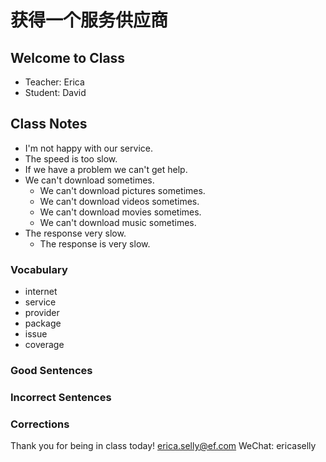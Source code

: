 # 获得一个服务供应商

## Welcome to Class

- Teacher: Erica
- Student: David

## Class Notes

- I'm not happy with our service.
- The speed is too slow.
- If we have a problem we can't get help.
- We can't download sometimes.
  - We can't download pictures sometimes.
  - We can't download videos sometimes.
  - We can't download movies sometimes.
  - We can't download music sometimes.
- The response very slow.
  - The response is very slow.

### Vocabulary

- internet
- service
- provider
- package
- issue
- coverage

### Good Sentences

### Incorrect Sentences

### Corrections

Thank you for being in class today!
erica.selly@ef.com
WeChat: ericaselly